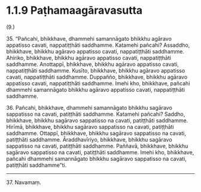 # 1.1.9 Paṭhamaagāravasutta

(9.)

35\. “Pañcahi, bhikkhave, dhammehi samannāgato bhikkhu agāravo appatisso cavati, nappatiṭṭhāti saddhamme. Katamehi pañcahi? Assaddho, bhikkhave, bhikkhu agāravo appatisso cavati, nappatiṭṭhāti saddhamme. Ahiriko, bhikkhave, bhikkhu agāravo appatisso cavati, nappatiṭṭhāti saddhamme. Anottappī, bhikkhave, bhikkhu agāravo appatisso cavati, nappatiṭṭhāti saddhamme. Kusīto, bhikkhave, bhikkhu agāravo appatisso cavati, nappatiṭṭhāti saddhamme. Duppañño, bhikkhave, bhikkhu agāravo appatisso cavati, nappatiṭṭhāti saddhamme. Imehi kho, bhikkhave, pañcahi dhammehi samannāgato bhikkhu agāravo appatisso cavati, nappatiṭṭhāti saddhamme.

36\. Pañcahi, bhikkhave, dhammehi samannāgato bhikkhu sagāravo sappatisso na cavati, patiṭṭhāti saddhamme. Katamehi pañcahi? Saddho, bhikkhave, bhikkhu sagāravo sappatisso na cavati, patiṭṭhāti saddhamme. Hirīmā, bhikkhave, bhikkhu sagāravo sappatisso na cavati, patiṭṭhāti saddhamme. Ottappī, bhikkhave, bhikkhu sagāravo sappatisso na cavati, patiṭṭhāti saddhamme. Āraddhavīriyo, bhikkhave, bhikkhu sagāravo sappatisso na cavati, patiṭṭhāti saddhamme. Paññavā, bhikkhave, bhikkhu sagāravo sappatisso na cavati, patiṭṭhāti saddhamme. Imehi kho, bhikkhave, pañcahi dhammehi samannāgato bhikkhu sagāravo sappatisso na cavati, patiṭṭhāti saddhamme”ti.

---

37\. Navamaṃ.

